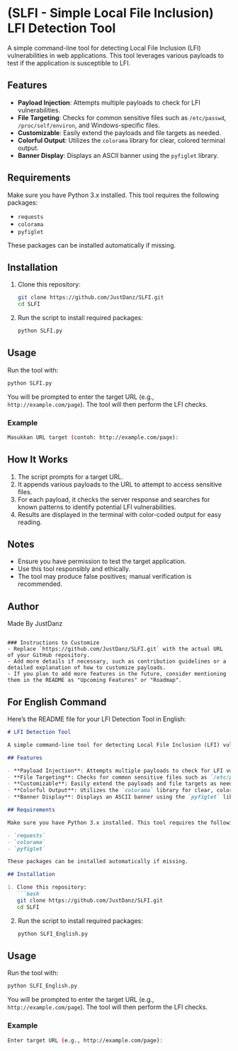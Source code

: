 
# (SLFI - Simple Local File Inclusion) LFI Detection Tool

A simple command-line tool for detecting Local File Inclusion (LFI) vulnerabilities in web applications. This tool leverages various payloads to test if the application is susceptible to LFI.

## Features

- **Payload Injection**: Attempts multiple payloads to check for LFI vulnerabilities.
- **File Targeting**: Checks for common sensitive files such as `/etc/passwd`, `/proc/self/environ`, and Windows-specific files.
- **Customizable**: Easily extend the payloads and file targets as needed.
- **Colorful Output**: Utilizes the `colorama` library for clear, colored terminal output.
- **Banner Display**: Displays an ASCII banner using the `pyfiglet` library.

## Requirements

Make sure you have Python 3.x installed. This tool requires the following packages:

- `requests`
- `colorama`
- `pyfiglet`

These packages can be installed automatically if missing.

## Installation

1. Clone this repository:
   ```bash
   git clone https://github.com/JustDanz/SLFI.git
   cd SLFI
   ```

2. Run the script to install required packages:
   ```bash
   python SLFI.py
   ```

## Usage

Run the tool with:
```bash
python SLFI.py
```

You will be prompted to enter the target URL (e.g., `http://example.com/page`). The tool will then perform the LFI checks.

### Example
```bash
Masukkan URL target (contoh: http://example.com/page):
```

## How It Works

1. The script prompts for a target URL.
2. It appends various payloads to the URL to attempt to access sensitive files.
3. For each payload, it checks the server response and searches for known patterns to identify potential LFI vulnerabilities.
4. Results are displayed in the terminal with color-coded output for easy reading.

## Notes

- Ensure you have permission to test the target application.
- Use this tool responsibly and ethically.
- The tool may produce false positives; manual verification is recommended.


## Author

Made By JustDanz

```

### Instructions to Customize
- Replace `https://github.com/JustDanz/SLFI.git` with the actual URL of your GitHub repository.
- Add more details if necessary, such as contribution guidelines or a detailed explanation of how to customize payloads.
- If you plan to add more features in the future, consider mentioning them in the README as "Upcoming Features" or "Roadmap".

```
## For English Command
Here’s the README file for your LFI Detection Tool in English:

```markdown
# LFI Detection Tool

A simple command-line tool for detecting Local File Inclusion (LFI) vulnerabilities in web applications. This tool uses various payloads to test if the application is susceptible to LFI attacks.

## Features

- **Payload Injection**: Attempts multiple payloads to check for LFI vulnerabilities.
- **File Targeting**: Checks for common sensitive files such as `/etc/passwd`, `/proc/self/environ`, and Windows-specific files.
- **Customizable**: Easily extend the payloads and file targets as needed.
- **Colorful Output**: Utilizes the `colorama` library for clear, colored terminal output.
- **Banner Display**: Displays an ASCII banner using the `pyfiglet` library.

## Requirements

Make sure you have Python 3.x installed. This tool requires the following packages:

- `requests`
- `colorama`
- `pyfiglet`

These packages can be installed automatically if missing.

## Installation

1. Clone this repository:
   ```bash
   git clone https://github.com/JustDanz/SLFI.git
   cd SLFI
   ```

2. Run the script to install required packages:
   ```bash
   python SLFI_English.py
   ```

## Usage

Run the tool with:
```bash
python SLFI_English.py
```

You will be prompted to enter the target URL (e.g., `http://example.com/page`). The tool will then perform the LFI checks.

### Example
```bash
Enter target URL (e.g., http://example.com/page):
```
